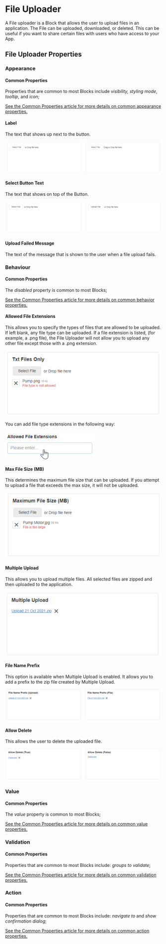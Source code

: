 # File Uploader

A File uploader is a Block that allows the user to upload files in an application. The File can be uploaded, downloaded, or deleted. This can be useful if you want to share certain files with users who have access to your App.

## File Uploader Properties

### Appearance

#### Common Properties

Properties that are common to most Blocks include _visibility, styling mode_, _tooltip_, and _icon;_

[See the Common Properties article for more details on common appearance properties.](../common-properties.md#appearance)

#### Label

The text that shows up next to the button.

![](<../../.gitbook/assets/image (638).png>)

#### Select Button Text

The text that shows on top of the Button.

![](../../.gitbook/assets/Button.png)

#### Upload Failed Message

The text of the message that is shown to the user when a file upload fails.

### Behaviour

#### Common Properties

The _disabled_ property is common to most Blocks;

[See the Common Properties article for more details on common behavior properties.](../common-properties.md#behavior)

#### Allowed File Extensions

This allows you to specify the types of files that are allowed to be uploaded. If left blank, any file type can be uploaded. If a file extension is listed, (for example, a .png file), the File Uploader will not allow you to upload any other file except those with a .png extension.

![](<../../.gitbook/assets/image (527).png>)

You can add file type extensions in the following way:

![](<../../.gitbook/assets/Allowed ext (1) (3).gif>)

#### Max File Size (MB)

This determines the maximum file size that can be uploaded. If you attempt to upload a file that exceeds the max size, it will not be uploaded.

![](<../../.gitbook/assets/File Size.png>)

#### Multiple Upload

This allows you to upload multiple files. All selected files are zipped and then uploaded to the application.

![](<../../.gitbook/assets/image (1251).png>)

#### File Name Prefix

This option is available when Multiple Upload is enabled. It allows you to add a prefix to the zip file created by Multiple Upload.

![](<../../.gitbook/assets/image (1220).png>)

#### Allow Delete

This allows the user to delete the uploaded file.

![](<../../.gitbook/assets/Allow Delete (2).png>)

### Value

#### Common Properties

The _value_ property is common to most Blocks;

[See the Common Properties article for more details on common value properties.](../common-properties.md#behavior-1)

### Validation

#### Common Properties

Properties that are common to most Blocks include: _groups to validate_;

[See the Common Properties article for more details on common validation properties.](../common-properties.md#validation)

### Action

#### Common Properties

Properties that are common to most Blocks include: _navigate to_ and _show confirmation dialog_;

[See the Common Properties article for more details on common action properties.](../common-properties.md#action)
